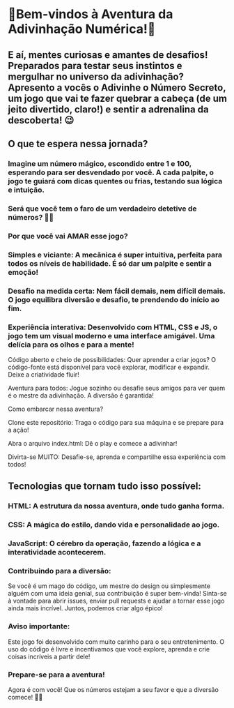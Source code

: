 #                              🚀Bem-vindos à Aventura da Adivinhação Numérica!🔢
  
## E aí, mentes curiosas e amantes de desafios! Preparados para testar seus instintos e mergulhar no universo da adivinhação? Apresento a vocês o Adivinhe o Número Secreto, um jogo que vai te fazer quebrar a cabeça (de um jeito divertido, claro!) e sentir a adrenalina da descoberta! 😉

## O que te espera nessa jornada?

### Imagine um número mágico, escondido entre 1 e 100, esperando para ser desvendado por você. A cada palpite, o jogo te guiará com dicas quentes ou frias, testando sua lógica e intuição. 
### Será que você tem o faro de um verdadeiro detetive de números? 🕵️‍♀️

### Por que você vai AMAR esse jogo?

### Simples e viciante: A mecânica é super intuitiva, perfeita para todos os níveis de habilidade. É só dar um palpite e sentir a emoção!

### Desafio na medida certa: Nem fácil demais, nem difícil demais. O jogo equilibra diversão e desafio, te prendendo do início ao fim.

### Experiência interativa: Desenvolvido com HTML, CSS e JS, o jogo tem um visual moderno e uma interface amigável. Uma delícia para os olhos e para a mente!

Código aberto e cheio de possibilidades: Quer aprender a criar jogos? O código-fonte está disponível para você explorar, modificar e expandir. Deixe a criatividade fluir!

Aventura para todos: Jogue sozinho ou desafie seus amigos para ver quem é o mestre da adivinhação. A diversão é garantida!

Como embarcar nessa aventura?

Clone este repositório: Traga o código para sua máquina e se prepare para a ação!

Abra o arquivo index.html: Dê o play e comece a adivinhar!

Divirta-se MUITO: Desafie-se, aprenda e compartilhe essa experiência com todos!

## Tecnologias que tornam tudo isso possível:

### HTML: A estrutura da nossa aventura, onde tudo ganha forma.

### CSS: A mágica do estilo, dando vida e personalidade ao jogo.

### JavaScript: O cérebro da operação, fazendo a lógica e a interatividade acontecerem.

### Contribuindo para a diversão:

Se você é um mago do código, um mestre do design ou simplesmente alguém com uma ideia genial, sua contribuição é super bem-vinda! Sinta-se à vontade para abrir issues, enviar pull requests e ajudar a tornar esse jogo ainda mais incrível. Juntos, podemos criar algo épico!

### Aviso importante:

Este jogo foi desenvolvido com muito carinho para o seu entretenimento. O uso do código é livre e incentivamos que você explore, aprenda e crie coisas incríveis a partir dele!

### Prepare-se para a aventura!

Agora é com você! Que os números estejam a seu favor e que a diversão comece! 🚀✨
